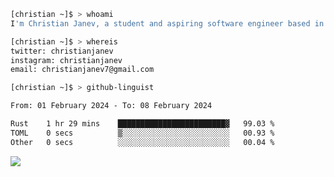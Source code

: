 ```bash
[christian ~]$ > whoami
I'm Christian Janev, a student and aspiring software engineer based in Chicago, IL
```
```bash
[christian ~]$ > whereis
twitter: christianjanev
instagram: christianjanev
email: christianjanev7@gmail.com
```

```bash
[christian ~]$ > github-linguist
```
<!--START_SECTION:waka-->

```txt
From: 01 February 2024 - To: 08 February 2024

Rust    1 hr 29 mins    ████████████████████████▓   99.03 %
TOML    0 secs          ▒░░░░░░░░░░░░░░░░░░░░░░░░   00.93 %
Other   0 secs          ░░░░░░░░░░░░░░░░░░░░░░░░░   00.04 %
```

<!--END_SECTION:waka-->

![](https://komarev.com/ghpvc/?username=christianjanev)
